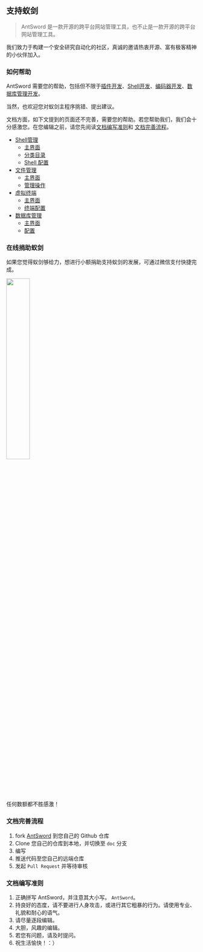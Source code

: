 支持蚁剑
---

> AntSword 是一款开源的跨平台网站管理工具，也不止是一款开源的跨平台网站管理工具。

我们致力于构建一个安全研究自动化的社区，真诚的邀请热衷开源、富有极客精神的小伙伴加入。

### 如何帮助

AntSword 需要您的帮助，包括但不限于[插件开发](plugin_dev/README.md)、[Shell开发](core_dev/shell/README.md)、[编码器开发](core_dev/encoder/README.md)、[数据库管理开发](core_dev/database/README.md)。

当然，也欢迎您对蚁剑主程序挑错、提出建议。

文档方面，如下文提到的页面还不完善，需要您的帮助。若您帮助我们，我们会十分感激您。在您编辑之前，请您先阅读[文档编写准则](#doc_guidelines)和 [文档完善流程](#doc_howto)。

* [Shell管理](shell_manager/README.md)
    * [主界面](shell_manager/main_page.md)
    * [分类目录](shell_manager/category.md)
    * [Shell 配置](shell_manager/shell_config.md)
* [文件管理](file_manager/README.md)
    * [主界面](file_manager/main_page.md)
    * [管理操作](file_manager/operation.md)
* [虚拟终端](terminal/README.md)
    * [主界面](terminal/main_page.md)
    * [终端配置](terminal/terminal_config.md)
* [数据库管理](database/README.md)
    * [主界面](database/main_page.md)
    * [配置](database/database_config.md)


### 在线捐助蚁剑

如果您觉得蚁剑够给力，想进行小额捐助支持蚁剑的发展，可通过微信支付快捷完成。

<img src="http://blog.evalbug.com/images/wechatimg.png" style="width:35%;"/>

任何数额都不胜感激！

### <a name="doc_howto">文档完善流程

1. fork [AntSword](https://github.com/antoor/antSword) 到您自己的 Github 仓库
2. Clone 您自己的仓库到本地，并切换至 `doc` 分支
3. 编写
4. 推送代码至您自己的远端仓库
5. 发起 `Pull Request` 并等待审核

### <a name="doc_guidelines">文档编写准则

1. 正确拼写 AntSword，并注意其大小写。 `AntSword`。
2. 持良好的态度，请不要进行人身攻击，或进行其它粗暴的行为。请使用专业、礼貌和耐心的语气。
3. 请尽量逐段编辑。
4. 大胆，风趣的编辑。
5. 若您有问题，请及时提问。
6. 祝生活愉快！：）
